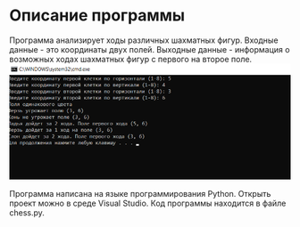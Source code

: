 Описание программы
====================
Программа анализирует ходы различных шахматных фигур.
Входные данные - это координаты двух полей. Выходные данные - информация о возможных ходах шахматных фигур с первого на второе поле.
![](photo.png)

Программа написана на языке программирования Python. Открыть проект можно в среде Visual Studio. Код программы находится в файле chess.py.
